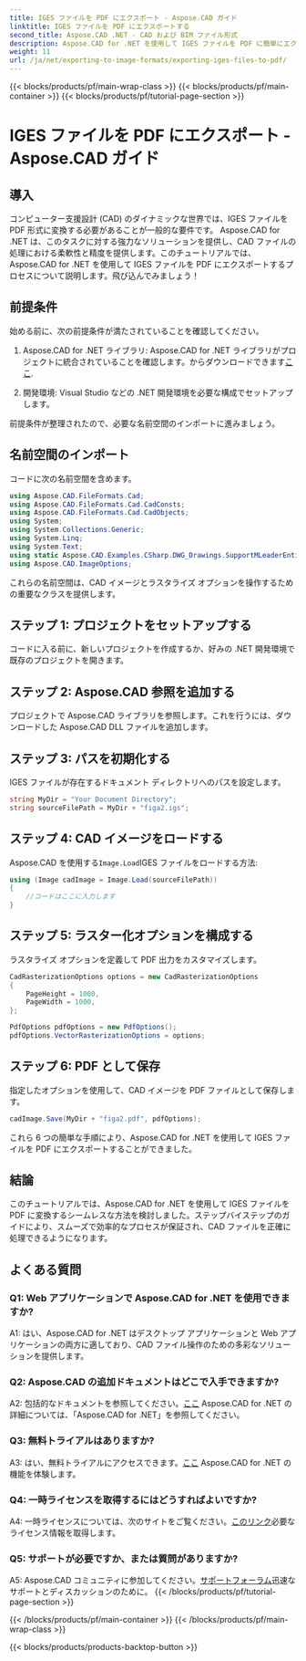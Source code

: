 ```yaml
---
title: IGES ファイルを PDF にエクスポート - Aspose.CAD ガイド
linktitle: IGES ファイルを PDF にエクスポートする
second_title: Aspose.CAD .NET - CAD および BIM ファイル形式
description: Aspose.CAD for .NET を使用して IGES ファイルを PDF に簡単にエクスポートする方法を学びます。 CAD ファイルを正確に操作するには、ステップバイステップのガイドに従ってください。
weight: 11
url: /ja/net/exporting-to-image-formats/exporting-iges-files-to-pdf/
---
```


{{< blocks/products/pf/main-wrap-class >}}
{{< blocks/products/pf/main-container >}}
{{< blocks/products/pf/tutorial-page-section >}}

# IGES ファイルを PDF にエクスポート - Aspose.CAD ガイド

## 導入

コンピューター支援設計 (CAD) のダイナミックな世界では、IGES ファイルを PDF 形式に変換する必要があることが一般的な要件です。 Aspose.CAD for .NET は、このタスクに対する強力なソリューションを提供し、CAD ファイルの処理における柔軟性と精度を提供します。このチュートリアルでは、Aspose.CAD for .NET を使用して IGES ファイルを PDF にエクスポートするプロセスについて説明します。飛び込んでみましょう！

## 前提条件

始める前に、次の前提条件が満たされていることを確認してください。

1.  Aspose.CAD for .NET ライブラリ: Aspose.CAD for .NET ライブラリがプロジェクトに統合されていることを確認します。からダウンロードできます[ここ](https://releases.aspose.com/cad/net/).

2. 開発環境: Visual Studio などの .NET 開発環境を必要な構成でセットアップします。

前提条件が整理されたので、必要な名前空間のインポートに進みましょう。

## 名前空間のインポート

コードに次の名前空間を含めます。

```csharp
using Aspose.CAD.FileFormats.Cad;
using Aspose.CAD.FileFormats.Cad.CadConsts;
using Aspose.CAD.FileFormats.Cad.CadObjects;
using System;
using System.Collections.Generic;
using System.Linq;
using System.Text;
using static Aspose.CAD.Examples.CSharp.DWG_Drawings.SupportMLeaderEntityForDWGFormat;
using Aspose.CAD.ImageOptions;
```

これらの名前空間は、CAD イメージとラスタライズ オプションを操作するための重要なクラスを提供します。

## ステップ 1: プロジェクトをセットアップする

コードに入る前に、新しいプロジェクトを作成するか、好みの .NET 開発環境で既存のプロジェクトを開きます。

## ステップ 2: Aspose.CAD 参照を追加する

プロジェクトで Aspose.CAD ライブラリを参照します。これを行うには、ダウンロードした Aspose.CAD DLL ファイルを追加します。

## ステップ 3: パスを初期化する

IGES ファイルが存在するドキュメント ディレクトリへのパスを設定します。

```csharp
string MyDir = "Your Document Directory";
string sourceFilePath = MyDir + "figa2.igs";
```

## ステップ 4: CAD イメージをロードする

Aspose.CAD を使用する`Image.Load`IGES ファイルをロードする方法:

```csharp
using (Image cadImage = Image.Load(sourceFilePath))
{
    //コードはここに入力します
}
```

## ステップ 5: ラスター化オプションを構成する

ラスタライズ オプションを定義して PDF 出力をカスタマイズします。

```csharp
CadRasterizationOptions options = new CadRasterizationOptions
{
    PageHeight = 1000,
    PageWidth = 1000,
};

PdfOptions pdfOptions = new PdfOptions();
pdfOptions.VectorRasterizationOptions = options;
```

## ステップ 6: PDF として保存

指定したオプションを使用して、CAD イメージを PDF ファイルとして保存します。

```csharp
cadImage.Save(MyDir + "figa2.pdf", pdfOptions);
```

これら 6 つの簡単な手順により、Aspose.CAD for .NET を使用して IGES ファイルを PDF にエクスポートすることができました。

## 結論

このチュートリアルでは、Aspose.CAD for .NET を使用して IGES ファイルを PDF に変換するシームレスな方法を検討しました。ステップバイステップのガイドにより、スムーズで効率的なプロセスが保証され、CAD ファイルを正確に処理できるようになります。


## よくある質問

### Q1: Web アプリケーションで Aspose.CAD for .NET を使用できますか?

A1: はい、Aspose.CAD for .NET はデスクトップ アプリケーションと Web アプリケーションの両方に適しており、CAD ファイル操作のための多彩なソリューションを提供します。

### Q2: Aspose.CAD の追加ドキュメントはどこで入手できますか?

 A2: 包括的なドキュメントを参照してください。[ここ](https://reference.aspose.com/cad/net/) Aspose.CAD for .NET の詳細については、「Aspose.CAD for .NET」を参照してください。

### Q3: 無料トライアルはありますか?

 A3: はい、無料トライアルにアクセスできます。[ここ](https://releases.aspose.com/) Aspose.CAD for .NET の機能を体験します。

### Q4: 一時ライセンスを取得するにはどうすればよいですか?

 A4: 一時ライセンスについては、次のサイトをご覧ください。[このリンク](https://purchase.aspose.com/temporary-license/)必要なライセンス情報を取得します。

### Q5: サポートが必要ですか、または質問がありますか?

A5: Aspose.CAD コミュニティに参加してください。[サポートフォーラム](https://forum.aspose.com/c/cad/19)迅速なサポートとディスカッションのために。
{{< /blocks/products/pf/tutorial-page-section >}}

{{< /blocks/products/pf/main-container >}}
{{< /blocks/products/pf/main-wrap-class >}}

{{< blocks/products/products-backtop-button >}}

